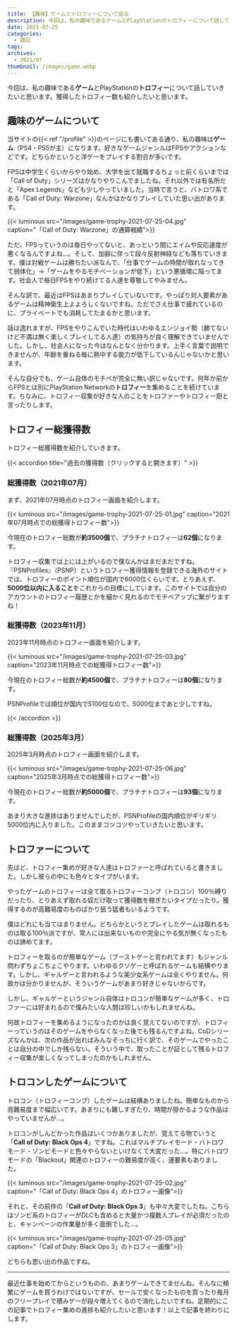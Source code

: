 ```yaml
---
title: 【趣味】ゲームとトロフィーについて語る
description: 今回は、私の趣味であるゲームとPlayStationのトロフィーについて話していきたいと思います。獲得したトロフィー数も紹介したいと思います。
date: 2021-07-25
categories: 
  - 雑記
tags: 
archives: 
  - 2021/07
thumbnail: /images/game.webp
---
```


今回は、私の趣味である**ゲーム**とPlayStationの**トロフィー**について話していきたいと思います。獲得したトロフィー数も紹介したいと思います。

<!--more-->

## 趣味のゲームについて

当サイトの{{< ref "/profile" >}}のページにも書いてある通り、私の趣味は**ゲーム**（PS4・PS5が主）になります。好きなゲームジャンルはFPSやアクションなどです。どちらかというと洋ゲーをプレイする割合が多いです。

FPSは中学生くらいからやり始め、大学を出て就職するちょっと前くらいまでは「Call of Duty」シリーズはかなりやりこんでましたね。それ以外では有名所だと「Apex Legends」なども少しやっていました。当時で言うと、バトロワ系である「Call of Duty: Warzone」なんかはかなりプレイしていた思い出があります。

{{< luminous src="/images/game-trophy-2021-07-25-04.jpg" caption="「Call of Duty: Warzone」の通算戦績">}}

ただ、FPSっていうのは毎日やってないと、あっという間にエイムや反応速度が悪くなるんですよね…。そして、加齢に伴って段々反射神経なども落ちていきます。僕は対戦ゲームは勝ちたい派なんで、「仕事でゲームの時間が取れなってきて弱体化」→「ゲームをやるモチベーションが低下」という悪循環に陥ってます。社会人で毎日FPSをやり続けてる人達を尊敬してやみません。

そんな訳で、最近はFPSはあまりプレイしていないです。やっぱり対人要素があるゲームは精神衛生上よよろしくないですね。ただでさえ仕事で疲れているのに、プライベートでも消耗してたまるかと思います。

話は逸れますが、FPSをやりこんでいた時代はいわゆるエンジョイ勢（勝てないけど不満は無く楽しくプレイしてる人達）の気持ちが良く理解できていませんでした。しかし、社会人になった今はなんとなく分かります。上手く言葉で説明できませんが、年齢を重ねる毎に熱中する能力が低下しているんじゃないかと思います。

そんな自分でも、ゲーム自体のモチベが完全に無い訳じゃないです。何年か前からFPSとは別にPlayStation Networkの**トロフィー**を集めることを続けています。ちなみに、トロフィー収集が好きな人のことをトロファーやトロフィー厨と言ったりします。

## トロフィー総獲得数

トロフィー総獲得数を紹介していきます。

{{< accordion title="過去の獲得数（クリックすると開きます）" >}}

### 総獲得数（2021年07月）

まず、2021年07月時点のトロフィー画面を紹介します。

{{< luminous src="/images/game-trophy-2021-07-25-01.jpg" caption="2021年07月時点での総獲得トロフィー数">}}

今現在のトロフィー総数が**約3500個**で、プラチナトロフィーは**62個**になります。

トロフィー収集では上には上がいるので僕なんかはまだまだですね。『PSNProfiles』（PSNP）というトロフィー獲得情報を登録できる海外のサイトでは、トロフィーのポイント順位が国内で6000位くらいです。とりあえず、**5000位以内に入ること**をこれからの目標にしています。このサイトでは自分のアカウントのトロフィー履歴とかを細かく見れるのでモチベアップに繋がりますね！

### 総獲得数（2023年11月）

2023年11月時点のトロフィー画面を紹介します。

{{< luminous src="/images/game-trophy-2021-07-25-03.jpg" caption="2023年11月時点での総獲得トロフィー数">}}

今現在のトロフィー総数が**約4500個**で、プラチナトロフィーは**80個**になります。

PSNProfileでは順位が国内で5100位なので、5000位まであと少しですね。

{{< /accordion >}}

### 総獲得数（2025年3月）

2025年3月時点のトロフィー画面を紹介します。

{{< luminous src="/images/game-trophy-2021-07-25-06.jpg" caption="2025年3月時点での総獲得トロフィー数">}}

今現在のトロフィー総数が**約5000個**で、プラチナトロフィーは**93個**になります。

あまり大きな進捗はありませんでしたが、PSNProfileの国内順位がギリギリ5000位内に入りました。このままコツコツやっていきたいと思います。

## トロファーについて

先ほど、トロフィー集めが好きな人達はトロファーと呼ばれていると書きました。しかし彼らの中にも色々とタイプがいます。

やったゲームのトロフィーは全て取るトロフィーコンプ（トロコン）100％縛りだったり、とりあえず取れる奴だけ取って獲得数を稼ぎたいタイプだったり。獲得するのが高難易度のものばかり狙う猛者もいるようです。

僕はどれにも当てはまりません。どちらかというとプレイしたゲームは取れるものは取る100％派ですが、常人には出来ないものや完全にやる気が無くなったものは諦めてます。

トロフィーを取るのが簡単なゲーム（ブーストゲーと言われてます）もジャンル問わずちょこちょこやります。いわゆるクソゲーと呼ばれるゲームも結構やります。しかし、ギャルゲーと言われるような美少女系ゲームは全くやりません。何故かは分かりませんが、そういうゲームがあまり好きじゃないからです。

しかし、ギャルゲーというジャンル自体はトロコンが簡単なゲームが多く、トロファーには好まれるので僕みたいな人間は珍しいかもしれませんね。

何故トロフィーを集めるようになったのかは良く覚えてないのですが、トロフィーっていうのはそのゲームをやらなくなった後でも残るんですよね。CoDシリーズなんかは、次の作品が出ればみんなそっちに行く訳で、そのゲームでやったことは自分の中でしか残らない。そういう中で、取ったことが証として残るトロフィー収集が楽しくなってしまったのかもしれません。

## トロコンしたゲームについて

トロコン（トロフィーコンプ）したゲームは結構ありましたね。簡単なものから高難易度まで幅広いです。あまりにも難しすぎたり、時間が掛かるような作品はやっていませんが…。

トロコンがしんどかった作品はいくつかありましたが、覚えてる物でいうと「**Call of Duty: Black Ops 4**」ですね。これはマルチプレイモード・バトロワモード・ゾンビモードと色々やらないといけなくて大変だった…。特にバトロワモードの「Blackout」関連のトロフィーの難易度が高く、運要素もありました。

{{< luminous src="/images/game-trophy-2021-07-25-02.jpg" caption="「Call of Duty: Black Ops 4」のトロフィー画像">}}

それと、その前作の「**Call of Duty: Black Ops 3**」も中々大変でしたね。こちらはゾンビ系のトロフィーがDLCも含めると大量かつ複数人プレイが必須だったのと、キャンペーンの作業量が多く面倒でした…。

{{< luminous src="/images/game-trophy-2021-07-25-05.jpg" caption="「Call of Duty: Black Ops 3」のトロフィー画像">}}

どちらも思い出の作品ですね。

* * *

最近仕事を始めてからというものの、あまりゲームできてませんね。そんなに頻繁にゲームを買うわけではないですが、セールで安くなったものを買ったり毎月のフリープレイで積みゲーが段々増えてくるので消化したいですね。定期的にこの記事でトロフィー集めの進捗も紹介したいと思います！以上で記事を終わりにします。